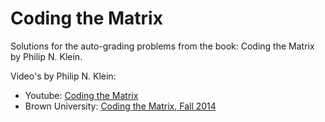 # Coding the Matrix

Solutions for the auto-grading problems from the book: Coding the Matrix by Philip N. Klein.

Video's by Philip N. Klein:   
- Youtube: [Coding the Matrix](https://www.youtube.com/channel/UCGVa4wp8SWGFtMe6hcdpHlg/playlists)
- Brown University: [Coding the Matrix, Fall 2014](https://cs.brown.edu/video/channels/coding-matrix-fall-2014/)
